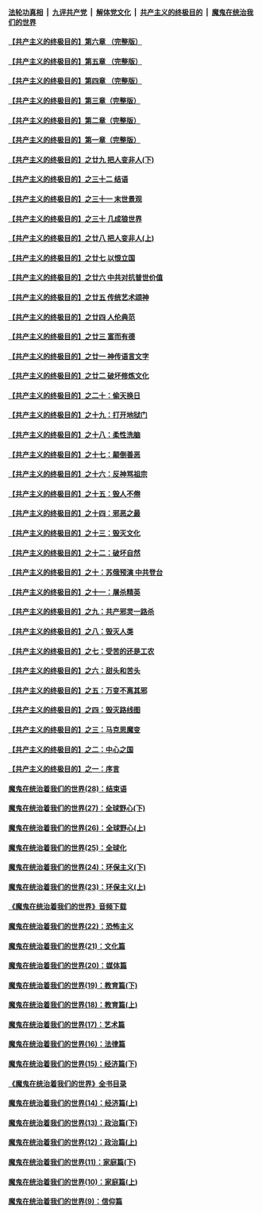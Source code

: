 

####  [法轮功真相](../../../../basic/blob/master/README.md?t=06271931) &nbsp;|&nbsp; [九评共产党](../../../../9ping.md/blob/master/README.md?t=06271931) &nbsp;|&nbsp; [解体党文化](../../../../jtdwh.md/blob/master/README.md?t=06271931)  &nbsp;|&nbsp; [共产主义的终极目的](../../../../gczydzjmd.md/blob/master/README.md?t=06271931) &nbsp;|&nbsp; [魔鬼在统治我们的世界](../../../../mgztzwmdsj.md/blob/master/README.md?t=06271931) 

#### [【共产主义的终极目的】第六章 （完整版）](../pages/nsc422/n11428913.md?t=06271931) 

#### [【共产主义的终极目的】第五章 （完整版）](../pages/nsc422/n11428912.md?t=06271931) 

#### [【共产主义的终极目的】第四章 （完整版）](../pages/nsc422/n11428907.md?t=06271931) 

#### [【共产主义的终极目的】第三章（完整版）](../pages/nsc422/n11428848.md?t=06271931) 

#### [【共产主义的终极目的】第二章（完整版）](../pages/nsc422/n11428831.md?t=06271931) 

#### [【共产主义的终极目的】第一章（完整版）](../pages/nsc422/n11417651.md?t=06271931) 

#### [【共产主义的终极目的】之廿九 把人变非人(下)](../pages/nsc422/n11344140.md?t=06271931) 

#### [【共产主义的终极目的】之三十二 结语](../pages/nsc422/n11360535.md?t=06271931) 

#### [【共产主义的终极目的】之三十一 末世景观](../pages/nsc422/n11351129.md?t=06271931) 

#### [【共产主义的终极目的】之三十 几成狼世界](../pages/nsc422/n11348280.md?t=06271931) 

#### [【共产主义的终极目的】之廿八 把人变非人(上)](../pages/nsc422/n11340492.md?t=06271931) 

#### [【共产主义的终极目的】之廿七 以恨立国](../pages/nsc422/n11336944.md?t=06271931) 

#### [【共产主义的终极目的】之廿六 中共对抗普世价值](../pages/nsc422/n11324785.md?t=06271931) 

#### [【共产主义的终极目的】之廿五 传统艺术颂神](../pages/nsc422/n11296396.md?t=06271931) 

#### [【共产主义的终极目的】之廿四 人伦典范](../pages/nsc422/n11296397.md?t=06271931) 

#### [【共产主义的终极目的】之廿三 富而有德](../pages/nsc422/n11283598.md?t=06271931) 

#### [【共产主义的终极目的】之廿一 神传语言文字](../pages/nsc422/n11263265.md?t=06271931) 

#### [【共产主义的终极目的】之廿二 破坏修炼文化](../pages/nsc422/n11245728.md?t=06271931) 

#### [【共产主义的终极目的】之二十：偷天换日](../pages/nsc422/n11238846.md?t=06271931) 

#### [【共产主义的终极目的】之十九：打开地狱门](../pages/nsc422/n11206376.md?t=06271931) 

#### [【共产主义的终极目的】之十八：柔性洗脑](../pages/nsc422/n11199994.md?t=06271931) 

#### [【共产主义的终极目的】之十七：颠倒善恶](../pages/nsc422/n11179782.md?t=06271931) 

#### [【共产主义的终极目的】之十六：反神骂祖宗](../pages/nsc422/n11166798.md?t=06271931) 

#### [【共产主义的终极目的】之十五：毁人不倦](../pages/nsc422/n11166792.md?t=06271931) 

#### [【共产主义的终极目的】之十四：邪恶之最](../pages/nsc422/n11150249.md?t=06271931) 

#### [【共产主义的终极目的】之十三：毁灭文化](../pages/nsc422/n11135227.md?t=06271931) 

#### [【共产主义的终极目的】之十二：破坏自然](../pages/nsc422/n11135214.md?t=06271931) 

#### [【共产主义的终极目的】之十：苏俄预演 中共登台](../pages/nsc422/n11118424.md?t=06271931) 

#### [【共产主义的终极目的】之十一：屠杀精英](../pages/nsc422/n11118442.md?t=06271931) 

#### [【共产主义的终极目的】之九：共产邪灵一路杀](../pages/nsc422/n11114139.md?t=06271931) 

#### [【共产主义的终极目的】之八：毁灭人类](../pages/nsc422/n11108503.md?t=06271931) 

#### [【共产主义的终极目的】之七：受苦的还是工农](../pages/nsc422/n11101809.md?t=06271931) 

#### [【共产主义的终极目的】之六：甜头和苦头](../pages/nsc422/n11096971.md?t=06271931) 

#### [【共产主义的终极目的】之五：万变不离其邪](../pages/nsc422/n11091285.md?t=06271931) 

#### [【共产主义的终极目的】之四：毁灭路线图](../pages/nsc422/n11086284.md?t=06271931) 

#### [【共产主义的终极目的】之三：马克思魔变](../pages/nsc422/n11061941.md?t=06271931) 

#### [【共产主义的终极目的】之二：中心之国](../pages/nsc422/n11047728.md?t=06271931) 

#### [【共产主义的终极目的】之一：序言](../pages/nsc422/n11086077.md?t=06271931) 

#### [魔鬼在统治着我们的世界(28)：结束语](../pages/nsc422/n10936246.md?t=06271931) 

#### [魔鬼在统治着我们的世界(27)：全球野心(下)](../pages/nsc422/n10928319.md?t=06271931) 

#### [魔鬼在统治着我们的世界(26)：全球野心(上)](../pages/nsc422/n10900318.md?t=06271931) 

#### [魔鬼在统治着我们的世界(25)：全球化](../pages/nsc422/n10788205.md?t=06271931) 

#### [魔鬼在统治着我们的世界(24)：环保主义(下)](../pages/nsc422/n10695307.md?t=06271931) 

#### [魔鬼在统治着我们的世界(23)：环保主义(上)](../pages/nsc422/n10688613.md?t=06271931) 

#### [《魔鬼在统治着我们的世界》音频下载](../pages/nsc422/n10635553.md?t=06271931) 

#### [魔鬼在统治着我们的世界(22)：恐怖主义](../pages/nsc422/n10614727.md?t=06271931) 

#### [魔鬼在统治着我们的世界(21)：文化篇](../pages/nsc422/n10597706.md?t=06271931) 

#### [魔鬼在统治着我们的世界(20)：媒体篇](../pages/nsc422/n10586579.md?t=06271931) 

#### [魔鬼在统治着我们的世界(19)：教育篇(下)](../pages/nsc422/n10564808.md?t=06271931) 

#### [魔鬼在统治着我们的世界(18)：教育篇(上)](../pages/nsc422/n10526970.md?t=06271931) 

#### [魔鬼在统治着我们的世界(17)：艺术篇](../pages/nsc422/n10499093.md?t=06271931) 

#### [魔鬼在统治着我们的世界(16)：法律篇](../pages/nsc422/n10485969.md?t=06271931) 

#### [魔鬼在统治着我们的世界(15)：经济篇(下)](../pages/nsc422/n10469975.md?t=06271931) 

#### [《魔鬼在统治着我们的世界》全书目录](../pages/nsc422/n10464261.md?t=06271931) 

#### [魔鬼在统治着我们的世界(14)：经济篇(上)](../pages/nsc422/n10457370.md?t=06271931) 

#### [魔鬼在统治着我们的世界(13)：政治篇(下)](../pages/nsc422/n10448270.md?t=06271931) 

#### [魔鬼在统治着我们的世界(12)：政治篇(上)](../pages/nsc422/n10444576.md?t=06271931) 

#### [魔鬼在统治着我们的世界(11)：家庭篇(下)](../pages/nsc422/n10440961.md?t=06271931) 

#### [魔鬼在统治着我们的世界(10)：家庭篇(上)](../pages/nsc422/n10435448.md?t=06271931) 

#### [魔鬼在统治着我们的世界(9)：信仰篇](../pages/nsc422/n10432159.md?t=06271931) 

